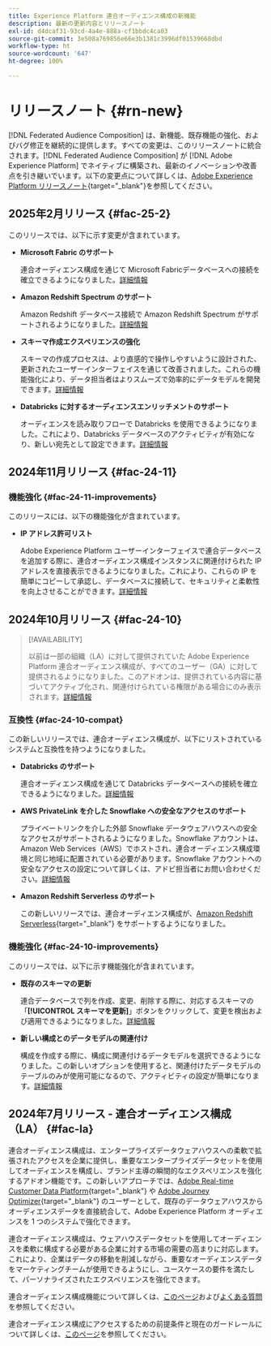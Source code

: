 ```yaml
---
title: Experience Platform 連合オーディエンス構成の新機能
description: 最新の更新内容とリリースノート
exl-id: d4dcaf31-93cd-4a4e-888a-cf1bbdc4ca03
source-git-commit: 3e508a769856e66e3b1381c3996df01539668dbd
workflow-type: ht
source-wordcount: '647'
ht-degree: 100%

---
```


# リリースノート {#rn-new}

[!DNL Federated Audience Composition] は、新機能、既存機能の強化、およびバグ修正を継続的に提供します。すべての変更は、このリリースノートに統合されます。[!DNL Federated Audience Composition] が [!DNL Adobe Experience Platform] でネイティブに構築され、最新のイノベーションや改善点を引き継いでいます。以下の変更点について詳しくは、[Adobe Experience Platform リリースノート](https://experienceleague.adobe.com/docs/experience-platform/release-notes/latest.html?lang=ja){target="_blank"}を参照してください。

## 2025年2月リリース {#fac-25-2}

このリリースでは、以下に示す変更が含まれています。

* **Microsoft Fabric のサポート**

  連合オーディエンス構成を通じて Microsoft Fabricデータベースへの接続を確立できるようになりました。[詳細情報](../connections/federated-db.md)

* **Amazon Redshift Spectrum のサポート**

  Amazon Redshift データベース接続で Amazon Redshift Spectrum がサポートされるようになりました。[詳細情報](../connections/federated-db.md#amazon-redshift)

* **スキーマ作成エクスペリエンスの強化**

  スキーマの作成プロセスは、より直感的で操作しやすいように設計された、更新されたユーザーインターフェイスを通じて改善されました。これらの機能強化により、データ担当者はよりスムーズで効率的にデータモデルを開発できます。[詳細情報](../customer/schemas.md)

* **Databricks に対するオーディエンスエンリッチメントのサポート**

  オーディエンスを読み取りフローで Databricks を使用できるようになりました。これにより、Databricks データベースのアクティビティが有効になり、新しい宛先として設定できます。[詳細情報](../connections/destinations.md)

<!--
* **Federated Audience Composition permissions**

    Starting March release, [!DNL Federated Audience Composition] will start enforcing the access of **Federated data management** and **Federated Compositions** interfaces to user who have been granted the **Manage Federated Data** permission. 

    We recommend users to contact the administrators to have this permission added to their role in order to continue accessing the [!DNL Federated Audience Composition] user interface.

    To learn how to assign this permission, refer to the [detailed documentation](feature-access.md).
-->

## 2024年11月リリース {#fac-24-11}

### 機能強化 {#fac-24-11-improvements}

このリリースには、以下の機能強化が含まれています。

* **IP アドレス許可リスト**

  Adobe Experience Platform ユーザーインターフェイスで連合データベースを追加する際に、連合オーディエンス構成インスタンスに関連付けられた IP アドレスを直接表示できるようになりました。これにより、これらの IP を簡単にコピーして承認し、データベースに接続して、セキュリティと柔軟性を向上させることができます。[詳細情報](../connections/connections.md)

## 2024年10月リリース {#fac-24-10}

>[!AVAILABILITY]
>
>以前は一部の組織（LA）に対して提供されていた Adobe Experience Platform 連合オーディエンス構成が、すべてのユーザー（GA）に対して提供されるようになりました。このアドオンは、提供されている内容に基づいてアクティブ化され、関連付けられている権限がある場合にのみ表示されます。[詳細情報](access-prerequisites.md)
>

### 互換性 {#fac-24-10-compat}

この新しいリリースでは、連合オーディエンス構成が、以下にリストされているシステムと互換性を持つようになりました。

* **Databricks のサポート**

  連合オーディエンス構成を通じて Databricks データベースへの接続を確立できるようになりました。[詳細情報](../connections/federated-db.md#databricks)

* **AWS PrivateLink を介した Snowflake への安全なアクセスのサポート**

  プライベートリンクを介した外部 Snowflake データウェアハウスへの安全なアクセスがサポートされるようになりました。Snowflake アカウントは、Amazon Web Services（AWS）でホストされ、連合オーディエンス構成環境と同じ地域に配置されている必要があります。Snowflake アカウントへの安全なアクセスの設定について詳しくは、アドビ担当者にお問い合わせください。[詳細情報](../connections/federated-db.md#snowflake)

* **Amazon Redshift Serverless のサポート**

  この新しいリリースでは、連合オーディエンス構成が、[Amazon Redshift Serverless](https://aws.amazon.com/jp/redshift/redshift-serverless/){target="_blank"} をサポートするようになりました。

### 機能強化 {#fac-24-10-improvements}

このリリースでは、以下に示す機能強化が含まれています。

* **既存のスキーマの更新**

  連合データベースで列を作成、変更、削除する際に、対応するスキーマの「**[!UICONTROL スキーマを更新]**」ボタンをクリックして、変更を検出および適用できるようになりました。[詳細情報](../customer/schemas.md#schema-refresh)

* **新しい構成とのデータモデルの関連付け**

  構成を作成する際に、構成に関連付けるデータモデルを選択できるようになりました。この新しいオプションを使用すると、関連付けたデータモデルのテーブルのみが使用可能になるので、アクティビティの設定が簡単になります。[詳細情報](../compositions/create-composition.md)

## 2024年7月リリース - 連合オーディエンス構成（LA） {#fac-la}

連合オーディエンス構成は、エンタープライズデータウェアハウスへの柔軟で拡張されたアクセスを企業に提供し、重要なエンタープライズデータセットを使用してオーディエンスを構成し、ブランド主導の瞬間的なエクスペリエンスを強化するアドオン機能です。この新しいアプローチでは、[Adobe Real-time Customer Data Platform](https://experienceleague.adobe.com/ja/docs/experience-platform/segmentation/home){target="_blank"} や [Adobe Journey Optimizer](https://experienceleague.adobe.com/ja/docs/journey-optimizer/using/ajo-home){target="_blank"} のユーザーとして、既存のデータウェアハウスからオーディエンスデータを直接統合して、Adobe Experience Platform オーディエンスを 1 つのシステムで強化できます。

連合オーディエンス構成は、ウェアハウスデータセットを使用してオーディエンスを柔軟に構成する必要がある企業に対する市場の需要の高まりに対応します。これにより、企業はデータの移動を削減しながら、重要なオーディエンスデータをマーケティングチームが使用できるようにし、ユースケースの要件を満たして、パーソナライズされたエクスペリエンスを強化できます。 

連合オーディエンス構成機能について詳しくは、[このページ](get-started.md)および[よくある質問](faq.md)を参照してください。

連合オーディエンス構成にアクセスするための前提条件と現在のガードレールについて詳しくは、[このページ](access-prerequisites.md)を参照してください。

